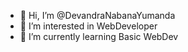 - 👋 Hi, I’m @DevandraNabanaYumanda
- 👀 I’m interested in WebDeveloper
- 🌱 I’m currently learning Basic WebDev

<!---
DevandraNabana20/DevandraNabana20 is a ✨ special ✨ repository because its `README.md` (this file) appears on your GitHub profile.
You can click the Preview link to take a look at your changes.
--->
